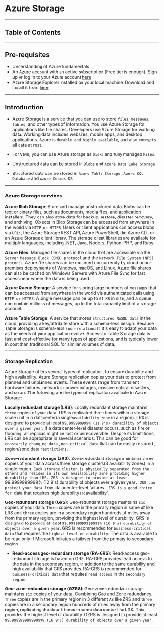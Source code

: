 # Azure Storage

---

## Table of Contents


---

## Pre-requisites

- Understanding of Azure fundamentals
- An Azure account with an active subscription (Free tier is enough). Sign up or log in to your Azure account [here](https://azure.microsoft.com/en-us/free/)
- Azure Storage Explorer installed on your local machine. Download and install it from [here](https://azure.microsoft.com/en-us/features/storage-explorer/)

---

## Introduction

- Azure Storage is a service that you can use to store `files`, `messages`, `tables`, and other types of information. You use Azure Storage for applications like file shares. Developers use Azure Storage for working data. Working data includes websites, mobile apps, and desktop applications. Azure is `durable and highly available`, and also `encrypts` all data at rest.

- For VMs, you can use Azure storage as `Disks` and fully managed `Files`. 
- Unstructured data can be stored in `Blobs` and `Azure Data Lake Storage`
- Structured data can be stored in `Azure Table Storage` , `Azure SQL Database` and `Azure Cosmos DB`

---

### Azure Storage services

**Azure Blob Storage**: Store and manage unstructured data. Blobs can be text or binary files, such as documents, media files, and application installers. They can also store data for backup, restore, disaster recovery, and archiving. Objects in Blob Storage can be accessed from anywhere in the world via `HTTP or HTTPS`. Users or client applications can access blobs via `URLs`, the Azure Storage REST API, Azure PowerShell, the Azure CLI, or an Azure Storage client library. The storage client libraries are available for multiple languages, including .NET, Java, Node.js, Python, PHP, and Ruby.

**Azure Files**: Managed file shares in the cloud that are accessible via the `Server Message Block (SMB) protocol` and the `Network File System (NFS) protocol`. Azure file shares can be mounted concurrently by cloud or on-premises deployments of Windows, macOS, and Linux. Azure file shares can also be cached on Windows Servers with Azure File Sync for fast access near where the data is being used.

**Azure Queue Storage**: A service for storing large numbers of `messages` that can be accessed from anywhere in the world via authenticated calls using `HTTP or HTTPS`. A single message can be up to `64 KB` in size, and a queue can contain millions of messages, up to the total capacity limit of a storage account.

**Azure Table Storage**: A service that stores `structured NoSQL data` in the cloud, providing a key/attribute store with a schema-less design. Because Table Storage is schema-less `(non-relational)` it's easy to adapt your data as the needs of your application evolve. Access to Table Storage data is fast and cost-effective for many types of applications, and is typically lower in cost than traditional SQL for similar volumes of data.

---

### Storage Replication

Azure Storage offers several types of replication, to ensure durability and high availability.  Azure Storage replication copies your data to protect from planned and unplanned events. These events range from transient hardware failures, network or power outages, massive natural disasters, and so on. The following are the types of replication available in Azure Storage:

**Locally redundant storage (LRS)**: Locally redundant storage maintains `three` copies of your data. LRS is replicated three times within a storage scale unit in a datacenter(a single`availability zone` in a region). LRS is designed to provide at least `99.999999999% (11 9's) durability of objects over a given year`. If a data center-level disaster occurs, such as fire or flooding, all replicas might be lost or unrecoverable. Despite its limitations, LRS can be appropriate in several scenarios. This can be good for `constantly changing data` , `non-critical data` that can be easily restored , region/zone data `restrictions`.

**Zone-redundant storage (ZRS)**: Zone-redundant storage maintains `three` copies of your data across three storage clusters(3 availability zones) in a single region.  `Each storage cluster is physically separated from the others and resides in its own availability zone providing higher durability than LRS. ZRS is designed to provide at least `99.9999999999% (12 9's) durability of objects over a given year`. ZRS can protect your data from `datacenter-level failures`. ZRS is a good choice for `data that requires high durability` and `availability`.

**Geo-redundant storage (GRS)**: Geo-redundant storage maintains `six` copies of your data. `Three` copies are in the primary region in same `AZ` like LRS and `three` copies are in a secondary region hundreds of miles away from the primary region, providing the highest level of durability. GRS is designed to provide at least `99.99999999999999% (16 9's) durability of objects over a given year`. GRS is recommended for `business-critical data` that requires the `highest level of durability`. The data is available to be read only if Microsoft initiates a failover from the primary to secondary region.

- **Read-access geo-redundant storage (RA-GRS)**: Read-access geo-redundant storage is based on GRS. RA-GRS provides read access to the data in the secondary region, in addition to the same durability and high availability that GRS provides. RA-GRS is recommended for `business-critical data` that requires `read access` in the `secondary region`.

**Geo-zone-redundant storage (GZRS)**: Geo-zone-redundant storage maintains `six` copies of your data, Combining Geo and Zone redundancy. `Three` copies are in the primary region in 3 different `AZ` like ZRS and `three` copies are in a secondary region hundreds of miles away from the primary region, replicating the data 3 times in same data center like LRS. This provides the highest level of durability. GZRS is designed to provide at least `99.99999999999999% (16 9's) durability of objects over a given year`.

---